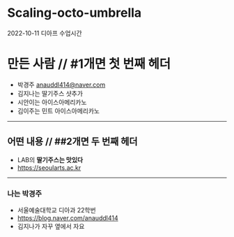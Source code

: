 # Scaling-octo-umbrella
2022-10-11 디아프 수업시간 


# 만든 사람 // #1개면 첫 번째 헤더
* 박경주 <anauddl414@naver.com>
* 김지나는 딸기주스 샷추가
* 시안이는 아이스아메리카노
* 김이주는 민트 아이스아메리카노 

<hr/>

## 어떤 내용 // ##2개면 두 번째 헤더
* LAB의 __딸기주스는 맛있다__
* https://seoularts.ac.kr

<hr>

### 나는 박경주
* 서울예술대학교 디아과 22학번
* https://blog.naver.com/anauddl414
* 김지나가 자꾸 옆에서 자요
